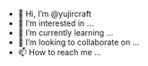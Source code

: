 - 👋 Hi, I’m @yujircraft
- 👀 I’m interested in ...
- 🌱 I’m currently learning ...
- 💞️ I’m looking to collaborate on ...
- 📫 How to reach me ...

<!---
yujircraft/yujircraft is a ✨ special ✨ repository because its `README.md` (this file) appears on your GitHub profile.
You can click the Preview link to take a look at your changes.
--->
